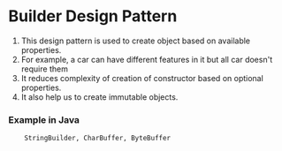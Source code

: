 # Builder Design Pattern

1. This design pattern is used to create object based on available properties.
2. For example, a car can have different features in it but all car doesn't require them
3. It reduces complexity of creation of constructor based on optional properties. 
4. It also help us to create immutable objects. 

### Example in Java
        StringBuilder, CharBuffer, ByteBuffer